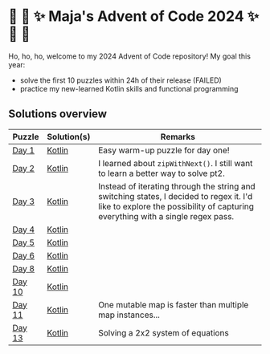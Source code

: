 # :christmas_tree: :snake: :sparkles: Maja's Advent of Code 2024 :sparkles: :snake: :christmas_tree:

Ho, ho, ho, welcome to my 2024 Advent of Code repository!
My goal this year:
- solve the first 10 puzzles within 24h of their release (FAILED)
- practice my new-learned Kotlin skills and functional programming


## Solutions overview


Puzzle | Solution(s)            | Remarks |
---    |------------------------|----
[Day 1](https://adventofcode.com/2024/day/1) | [Kotlin](src/Day01.kt) | Easy warm-up puzzle for day one!
[Day 2](https://adventofcode.com/2024/day/2) | [Kotlin](src/Day02.kt) | I learned about `zipWithNext()`. I still want to learn a better way to solve pt2.
[Day 3](https://adventofcode.com/2024/day/3) | [Kotlin](src/Day03.kt) | Instead of iterating through the string and switching states, I decided to regex it. I'd like to explore the possibility of capturing everything with a single regex pass.
[Day 4](https://adventofcode.com/2024/day/4) | [Kotlin](src/Day04.kt) |
[Day 5](https://adventofcode.com/2024/day/5) | [Kotlin](src/Day05.kt) |
[Day 6](https://adventofcode.com/2024/day/6) | [Kotlin](src/Day06.kt) |
[Day 8](https://adventofcode.com/2024/day/8) | [Kotlin](src/Day08.kt) |
[Day 10](https://adventofcode.com/2024/day/10) | [Kotlin](src/Day10.kt) |
[Day 11](https://adventofcode.com/2024/day/11) | [Kotlin](src/Day11.kt) | One mutable map is faster than multiple map instances...
[Day 13](https://adventofcode.com/2024/day/13) | [Kotlin](src/Day13.kt) | Solving a 2x2 system of equations

